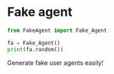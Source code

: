 # Fake agent

```python
from FakeAgent import Fake_Agent

fa = Fake_Agent()
print(fa.random())
```

Generate fake user agents easily!